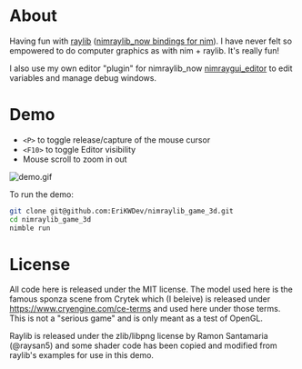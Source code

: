
# About
Having fun with [raylib](https://www.raylib.com/examples.html) ([nimraylib_now bindings for nim](https://github.com/greenfork/nimraylib_now)). I have never felt so empowered to do computer graphics as with nim + raylib. It's really fun!

I also use my own editor "plugin" for nimraylib_now [nimraygui_editor](https://github.com/EriKWDev/nimraygui_editor) to edit variables and manage debug windows.

# Demo
- `<P>` to toggle release/capture of the mouse cursor
- `<F10>` to toggle Editor visibility
- Mouse scroll to zoom in out


![demo.gif](./demo.gif)

To run the demo:
```sh
git clone git@github.com:EriKWDev/nimraylib_game_3d.git
cd nimraylib_game_3d
nimble run
```

# License
All code here is released under the MIT license. The model used here is the famous sponza scene from Crytek which (I beleive) is released under https://www.cryengine.com/ce-terms and used here under those terms. This is not a "serious game" and is only meant as a test of OpenGL.

Raylib is released under the zlib/libpng license by Ramon Santamaria (@raysan5) and some shader code has been copied and modified from raylib's examples for use in this demo.